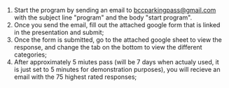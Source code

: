 1. Start the program by sending an email to bccparkingpass@gmail.com with the subject line "program" and the body "start program".
2. Once you send the email, fill out the attached google form that is linked in the presentation and submit;
3. Once the form is submitted, go to the attached google sheet to view the response, and change the tab on the bottom to view the different categories;
4. After approximately 5 miutes pass (will be 7 days when actualy used, it is just set to 5 minutes for demonstration purposes), you will recieve an email with the 75 highest rated responses;
